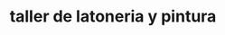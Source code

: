 ---
title: "taller de latoneria y pintura"
url: /simacota/taller-de-latoneria-y-pintura/
shop: Autowerkstatt
---
